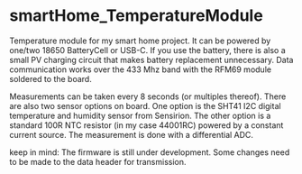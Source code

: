 # smartHome_TemperatureModule
Temperature module for my smart home project. It can be powered by one/two 18650 BatteryCell or USB-C. If you use the battery, there is also a small PV charging circuit that makes battery replacement unnecessary.
Data communication works over the 433 Mhz band with the RFM69 module soldered to the board.

Measurements can be taken every 8 seconds (or multiples thereof). There are also two sensor options on board. One option is the SHT41 I2C digital temperature and humidity sensor from Sensirion. The other option is a standard 100R NTC resistor (in my case 44001RC) powered by a constant current source. The measurement is done with a differential ADC.

keep in mind: The firmware is still under development. Some changes need to be made to the data header for transmission.
